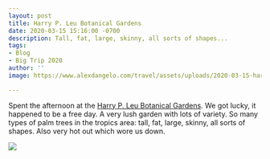 ```yaml
---
layout: post
title: Harry P. Leu Botanical Gardens
date: 2020-03-15 15:16:00 -0700
description: Tall, fat, large, skinny, all sorts of shapes...
tags:
- Blog
- Big Trip 2020
author: ''
image: https://www.alexdangelo.com/travel/assets/uploads/2020-03-15-harry-p-leu-gardens-florida-bug.jpg

---
```

Spent the afternoon at the [Harry P. Leu Botanical Gardens](https://www.leugardens.org/). We got lucky, it happened to be a free day. A very lush garden with lots of variety. So many types of palm trees in the tropics area: tall, fat, large, skinny, all sorts of shapes. Also very hot out which wore us down.

![](https://www.alexdangelo.com/travel/assets/uploads/2020-03-15-harry-p-leu-gardens-florida-palms.jpg)